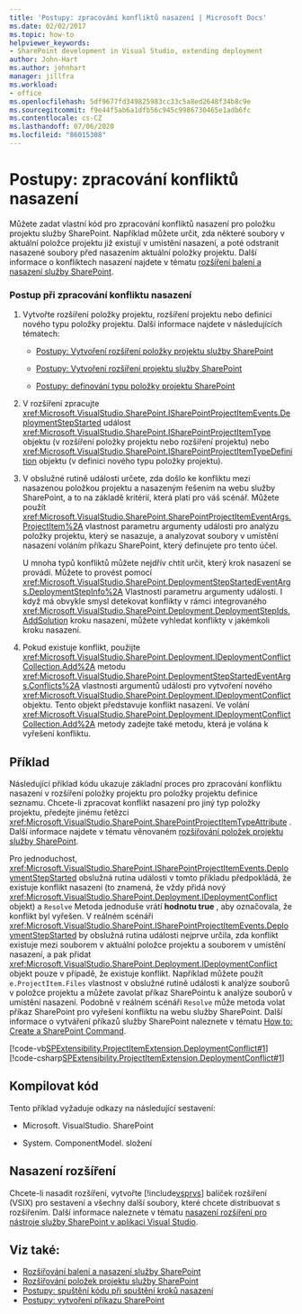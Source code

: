 ```yaml
---
title: 'Postupy: zpracování konfliktů nasazení | Microsoft Docs'
ms.date: 02/02/2017
ms.topic: how-to
helpviewer_keywords:
- SharePoint development in Visual Studio, extending deployment
author: John-Hart
ms.author: johnhart
manager: jillfra
ms.workload:
- office
ms.openlocfilehash: 5df9677fd349825983cc33c5a8ed2648f34b8c9e
ms.sourcegitcommit: f9e44f5ab6a1dfb56c945c9986730465e1adb6fc
ms.contentlocale: cs-CZ
ms.lasthandoff: 07/06/2020
ms.locfileid: "86015308"
---
```

# <a name="how-to-handle-deployment-conflicts"></a>Postupy: zpracování konfliktů nasazení
  Můžete zadat vlastní kód pro zpracování konfliktů nasazení pro položku projektu služby SharePoint. Například můžete určit, zda některé soubory v aktuální položce projektu již existují v umístění nasazení, a poté odstranit nasazené soubory před nasazením aktuální položky projektu. Další informace o konfliktech nasazení najdete v tématu [rozšíření balení a nasazení služby SharePoint](../sharepoint/extending-sharepoint-packaging-and-deployment.md).

### <a name="to-handle-a-deployment-conflict"></a>Postup při zpracování konfliktu nasazení

1. Vytvořte rozšíření položky projektu, rozšíření projektu nebo definici nového typu položky projektu. Další informace najdete v následujících tématech:

    - [Postupy: Vytvoření rozšíření položky projektu služby SharePoint](../sharepoint/how-to-create-a-sharepoint-project-item-extension.md)

    - [Postupy: Vytvoření rozšíření projektu služby SharePoint](../sharepoint/how-to-create-a-sharepoint-project-extension.md)

    - [Postupy: definování typu položky projektu SharePoint](../sharepoint/how-to-define-a-sharepoint-project-item-type.md)

2. V rozšíření zpracujte <xref:Microsoft.VisualStudio.SharePoint.ISharePointProjectItemEvents.DeploymentStepStarted> událost <xref:Microsoft.VisualStudio.SharePoint.ISharePointProjectItemType> objektu (v rozšíření položky projektu nebo rozšíření projektu) nebo <xref:Microsoft.VisualStudio.SharePoint.ISharePointProjectItemTypeDefinition> objektu (v definici nového typu položky projektu).

3. V obslužné rutině události určete, zda došlo ke konfliktu mezi nasazenou položkou projektu a nasazeným řešením na webu služby SharePoint, a to na základě kritérií, která platí pro váš scénář. Můžete použít <xref:Microsoft.VisualStudio.SharePoint.SharePointProjectItemEventArgs.ProjectItem%2A> vlastnost parametru argumenty události pro analýzu položky projektu, který se nasazuje, a analyzovat soubory v umístění nasazení voláním příkazu SharePoint, který definujete pro tento účel.

     U mnoha typů konfliktů můžete nejdřív chtít určit, který krok nasazení se provádí. Můžete to provést pomocí <xref:Microsoft.VisualStudio.SharePoint.DeploymentStepStartedEventArgs.DeploymentStepInfo%2A> Vlastnosti parametru argumenty události. I když má obvykle smysl detekovat konflikty v rámci integrovaného <xref:Microsoft.VisualStudio.SharePoint.Deployment.DeploymentStepIds.AddSolution> kroku nasazení, můžete vyhledat konflikty v jakémkoli kroku nasazení.

4. Pokud existuje konflikt, použijte <xref:Microsoft.VisualStudio.SharePoint.Deployment.IDeploymentConflictCollection.Add%2A> metodu <xref:Microsoft.VisualStudio.SharePoint.DeploymentStepStartedEventArgs.Conflicts%2A> vlastnosti argumentů události pro vytvoření nového <xref:Microsoft.VisualStudio.SharePoint.Deployment.IDeploymentConflict> objektu. Tento objekt představuje konflikt nasazení. Ve volání <xref:Microsoft.VisualStudio.SharePoint.Deployment.IDeploymentConflictCollection.Add%2A> metody zadejte také metodu, která je volána k vyřešení konfliktu.

## <a name="example"></a>Příklad
 Následující příklad kódu ukazuje základní proces pro zpracování konfliktu nasazení v rozšíření položky projektu pro položky projektu definice seznamu. Chcete-li zpracovat konflikt nasazení pro jiný typ položky projektu, předejte jinému řetězci <xref:Microsoft.VisualStudio.SharePoint.SharePointProjectItemTypeAttribute> . Další informace najdete v tématu věnovaném [rozšiřování položek projektu služby SharePoint](../sharepoint/extending-sharepoint-project-items.md).

 Pro jednoduchost, <xref:Microsoft.VisualStudio.SharePoint.ISharePointProjectItemEvents.DeploymentStepStarted> obslužná rutina události v tomto příkladu předpokládá, že existuje konflikt nasazení (to znamená, že vždy přidá nový <xref:Microsoft.VisualStudio.SharePoint.Deployment.IDeploymentConflict> objekt) a `Resolve` Metoda jednoduše vrátí **hodnotu true** , aby označovala, že konflikt byl vyřešen. V reálném scénáři <xref:Microsoft.VisualStudio.SharePoint.ISharePointProjectItemEvents.DeploymentStepStarted> by obslužná rutina události nejprve určila, zda konflikt existuje mezi souborem v aktuální položce projektu a souborem v umístění nasazení, a pak přidat <xref:Microsoft.VisualStudio.SharePoint.Deployment.IDeploymentConflict> objekt pouze v případě, že existuje konflikt. Například můžete použít `e.ProjectItem.Files` vlastnost v obslužné rutině události k analýze souborů v položce projektu a můžete zavolat příkaz SharePointu k analýze souborů v umístění nasazení. Podobně v reálném scénáři `Resolve` může metoda volat příkaz SharePoint pro vyřešení konfliktu na webu služby SharePoint. Další informace o vytváření příkazů služby SharePoint naleznete v tématu [How to: Create a SharePoint Command](../sharepoint/how-to-create-a-sharepoint-command.md).

 [!code-vb[SPExtensibility.ProjectItemExtension.DeploymentConflict#1](../sharepoint/codesnippet/VisualBasic/deploymentconflict/extension/deploymentconflictextension.vb#1)]
 [!code-csharp[SPExtensibility.ProjectItemExtension.DeploymentConflict#1](../sharepoint/codesnippet/CSharp/deploymentconflict/extension/deploymentconflictextension.cs#1)]

## <a name="compile-the-code"></a>Kompilovat kód
 Tento příklad vyžaduje odkazy na následující sestavení:

- Microsoft. VisualStudio. SharePoint

- System. ComponentModel. složení

## <a name="deploy-the-extension"></a>Nasazení rozšíření
 Chcete-li nasadit rozšíření, vytvořte [!include[vsprvs](../sharepoint/includes/vsprvs-md.md)] balíček rozšíření (VSIX) pro sestavení a všechny další soubory, které chcete distribuovat s rozšířením. Další informace naleznete v tématu [nasazení rozšíření pro nástroje služby SharePoint v aplikaci Visual Studio](../sharepoint/deploying-extensions-for-the-sharepoint-tools-in-visual-studio.md).

## <a name="see-also"></a>Viz také:
- [Rozšiřování balení a nasazení služby SharePoint](../sharepoint/extending-sharepoint-packaging-and-deployment.md)
- [Rozšiřování položek projektu služby SharePoint](../sharepoint/extending-sharepoint-project-items.md)
- [Postupy: spuštění kódu při spuštění kroků nasazení](../sharepoint/how-to-run-code-when-deployment-steps-are-executed.md)
- [Postupy: vytvoření příkazu SharePoint](../sharepoint/how-to-create-a-sharepoint-command.md)
